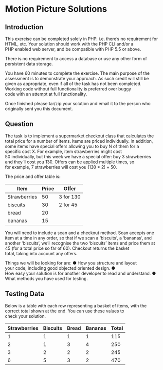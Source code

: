 
# Motion Picture Solutions

## Introduction
This exercise can be completed solely in PHP. i.e. there’s no requirement for HTML, etc. Your solution should work with the PHP CLI and/or a PHP enabled web server, and be compatible with PHP 5.5 or above.

There is no requirement to access a database or use any other form of persistent data storage.

You have 60 minutes​ to complete the exercise. The main purpose of the assessment is to demonstrate your approach. As such credit will still be given as appropriate, even if all of the task has not been completed. Working code without full functionality is preferred over buggy code with an attempt at full functionality.

Once finished please tar/zip your solution and email it to the person who originally sent you this
document.

## Question
The task is to implement a supermarket checkout class that calculates the total price for a number of items. Items are priced individually. In addition, some items have special offers allowing you to buy N of them for a specific cost X. For example, item strawberries might cost 50 individually, but this week we have a special offer: buy 3 strawberries and they’ll cost you
130. Offers can be applied multiple times, so for example, 7 strawberries will cost you (130 * 2) + 50.

The price and offer table is:


| Item          | Price     | Offer         |
|-------------- |-------    |-----------    |
| Strawberries  | 50        | 3 for 130     |
| biscuits      | 30        | 2 for 45      |
| bread         | 20        |               |
| bananas       | 15        |               |


You will need to include a scan and a checkout method. Scan accepts one item at a time in any order, so that if we scan a ‘biscuits’, a ‘bananas’, and another ‘biscuits’, we’ll recognise the two ‘biscuits’ items and price them at 45 (for a total price so far of 60). Checkout returns the basket total, taking into account any offers.

Things we will be looking for are:
● How you structure and layout your code, including good objected oriented design.
● How easy your solution is for another developer to read and understand.
● What methods you have used for testing.

## Testing Data

Below is a table with each row representing a basket of items, with the correct total shown at the
end. You can use these values to check your solution.

| Strawberries  | Biscuits  | Bread     | Bananas   | Total     |
|-------------- |---------- |-------    |---------  |-------    |
| 1             | 1         | 1         | 1         | 115       |
| 2             | 1         | 3         | 4         | 250       |
| 3             | 2         | 2         | 2         | 245       |
| 6             | 5         | 3         | 2         | 470       |

